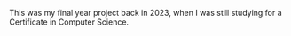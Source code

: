 This was my final year project back in 2023, when I was still studying for a Certificate in Computer Science.

 
 
